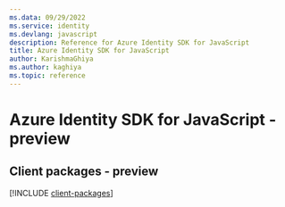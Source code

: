 ```yaml
---
ms.data: 09/29/2022
ms.service: identity
ms.devlang: javascript
description: Reference for Azure Identity SDK for JavaScript
title: Azure Identity SDK for JavaScript
author: KarishmaGhiya
ms.author: kaghiya
ms.topic: reference
---
```

# Azure Identity SDK for JavaScript - preview

## Client packages - preview
[!INCLUDE [client-packages](identity-client-index.md)]